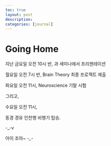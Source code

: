```yaml
---
toc: true
layout: post
description:
categories: [journal]
---
```

# Going Home

지난 금요일 오전 10시 반, 과 세미나에서 프리젠테이션

월요일 오전 7시 반, Brain Theory 최종 프로젝트 제출

화요일 오전 11시, Neuroscience 기말 시험

그리고,

수요일 오전 11시,



동경 경유 인천행 비행기 탑승.

-_-v

아이 조아~ *-_-*